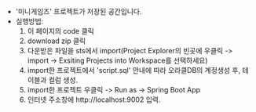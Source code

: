 * '미니게임즈' 프로젝트가 저장된 공간입니다.
* 실행방법: 
  1. 이 페이지의 code 클릭
  2. download zip 클릭
  3. 다운받은 파일을 sts에서 import(Project Explorer의 빈곳에 우클릭 -> import -> Exsiting Projects into Workspace를 선택하세요)
  4. import한 프로젝트에서 'script.sql' 안내에 따라 오라클DB의 계정생성 후, 테이블과 컬럼 생성.
  5. import한 프로젝트 우클릭 -> Run as -> Spring Boot App 
  6. 인터넷 주소창에 http://localhost:9002 입력.
